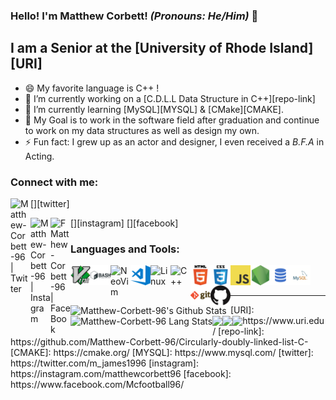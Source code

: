 ### Hello! I'm Matthew Corbett! _(Pronouns: He/Him)_ 👋

## I am a Senior at the [University of Rhode Island][URI]
- :smile: My favorite language is C++ !
- 🔭 I’m currently working on a [C.D.L.L Data Structure in C++][repo-link]
- 🌱 I’m currently learning [MySQL][MYSQL] & [CMake][CMAKE].
- :book: My Goal is to work in the software field after graduation and continue
to work on my data structures as well as design my own.
- ⚡ Fun fact: I grew up as an actor and designer, I even received a *B.F.A* in Acting.

### Connect with me:
<!-- [<img align="left" alt="" width="22px" src="https://cdn.jsdelivr.net/npm/simple-icons@v3/icons/youtube.svg" />][youtube] -->
[<img align="left" alt="Matthew-Corbett-96 | Twitter" width="32px" src="https://cdn.jsdelivr.net/npm/simple-icons@v3/icons/twitter.svg" />][twitter]
<!-- [<img align="left" alt="Matthew-Corbett-96 | LinkedIn" width="32px" src="https://cdn.jsdelivr.net/npm/simple-icons@v3/icons/linkedin.svg" />][linkedin] -->
[<img align="left" alt="Matthew-Corbett-96 | Instagram" width="32px" src="https://cdn.jsdelivr.net/npm/simple-icons@v3/icons/instagram.svg" />][instagram]
[<img align="left" alt="FMatthew-Corbett-96 | FaceBook" width="32px" src="https://cdn.jsdelivr.net/npm/simple-icons@3.4.0/icons/facebook.svg" />][facebook]
<br />

### Languages and Tools:
<img align="left" alt="Vim" width="32px" src="https://raw.githubusercontent.com/github/explore/80688e429a7d4ef2fca1e82350fe8e3517d3494d/topics/vim/vim.png" />
<img align="left" alt="Bash Shell Scripting" width="32px" src="https://raw.githubusercontent.com/github/explore/80688e429a7d4ef2fca1e82350fe8e3517d3494d/topics/bash/bash.png" />
<img align="left" alt="NeoVim" width="32px" src="https://avatars2.githubusercontent.com/u/6471485?s=200&v=4" />
<img align="left" alt="VS Code" width="32px" src="https://raw.githubusercontent.com/github/explore/80688e429a7d4ef2fca1e82350fe8e3517d3494d/topics/visual-studio-code/visual-studio-code.png" />
<img align="left" alt="Linux" width="32px" src="https://simpleicons.org/icons/linux.svg" />
<img align="left" alt="C++" width="32px" src="https://simpleicons.org/icons/cplusplus.svg" />
<img align="left" alt="HTML5" width="32px" src="https://raw.githubusercontent.com/github/explore/80688e429a7d4ef2fca1e82350fe8e3517d3494d/topics/html/html.png" />
<img align="left" alt="CSS3" width="32px" src="https://raw.githubusercontent.com/github/explore/80688e429a7d4ef2fca1e82350fe8e3517d3494d/topics/css/css.png" />
<img align="left" alt="JavaScript" width="32px" src="https://raw.githubusercontent.com/github/explore/80688e429a7d4ef2fca1e82350fe8e3517d3494d/topics/javascript/javascript.png" />
<img align="left" alt="Node.js" width="32px" src="https://raw.githubusercontent.com/github/explore/80688e429a7d4ef2fca1e82350fe8e3517d3494d/topics/nodejs/nodejs.png" />
<img align="left" alt="SQL" width="32px" src="https://raw.githubusercontent.com/github/explore/80688e429a7d4ef2fca1e82350fe8e3517d3494d/topics/sql/sql.png" />
<img align="left" alt="MySQL" width="32px" src="https://raw.githubusercontent.com/github/explore/80688e429a7d4ef2fca1e82350fe8e3517d3494d/topics/mysql/mysql.png" />
<img align="left" alt="Git" width="32px" src="https://raw.githubusercontent.com/github/explore/80688e429a7d4ef2fca1e82350fe8e3517d3494d/topics/git/git.png" />
<img align="left" alt="GitHub" width="32px" src="https://raw.githubusercontent.com/github/explore/78df643247d429f6cc873026c0622819ad797942/topics/github/github.png" />

<br />
<br />

---

<!-- Stats Card -->
<div> 
  <a href="https://github.com/Matthew-Corbett-96/">
    <img align="left" alt="Matthew-Corbett-96's Github Stats" src="https://github-readme-stats.vercel.app/api?username=Matthew-Corbett-96&show_icons=true&hide_border=true&count_private=true&theme=gruvbox&hide=issues" />
 </a>
 <a href="https://github.com/anuraghazra/github-readme-stats">
    <img align="left" alt="Matthew-Corbett-96 Lang Stats" src="https://github-readme-stats.vercel.app/api/top-langs/?username=Matthew-Corbett-96&layout=compact&theme=gruvbox" />
 </a>
</div>

<!-- Lang Card 
[![Top Langs](https://github-readme-stats.vercel.app/api/top-langs/?username=Matthew-Corbett-96&layout=compact&theme=gruvbox)](https://github.com/anuraghazra/github-readme-stats)
-->
<!--  Pins  -->
<div>
  <a href="https://github.com/Matthew-Corbett-96/Shopping-Kart">
    <img align="left" src="https://github-readme-stats.vercel.app/api/pin/?username=Matthew-Corbett-96&repo=Shopping-Kart&theme=gruvbox" />
  </a>
  <a href="https://github.com/Matthew-Corbett-96/Circularly-doubly-linked-list-C-">
    <img align="left" src="https://github-readme-stats.vercel.app/api/pin/?username=Matthew-Corbett-96&repo=Circularly-doubly-linked-list-C-&theme=gruvbox" />
  </a>
  <a href="https://github.com/Matthew-Corbett-96/Vim-Personal-Settings">
    <img align="left" src="https://github-readme-stats.vercel.app/api/pin/?username=Matthew-Corbett-96&repo=Vim-Personal-Settings&theme=gruvbox" />
  </a>
</div> 
<!-- Variable Deffinitions --> 
[URI]: https://www.uri.edu/
[repo-link]: https://github.com/Matthew-Corbett-96/Circularly-doubly-linked-list-C-
[CMAKE]: https://cmake.org/
[MYSQL]: https://www.mysql.com/
[twitter]: https://twitter.com/m_james1996
[instagram]: https://instagram.com/matthewcorbett96
[facebook]: https://www.facebook.com/Mcfootball96/
<!-- [linkedin]: https://linkedin.com/in/codeSTACKr -->
